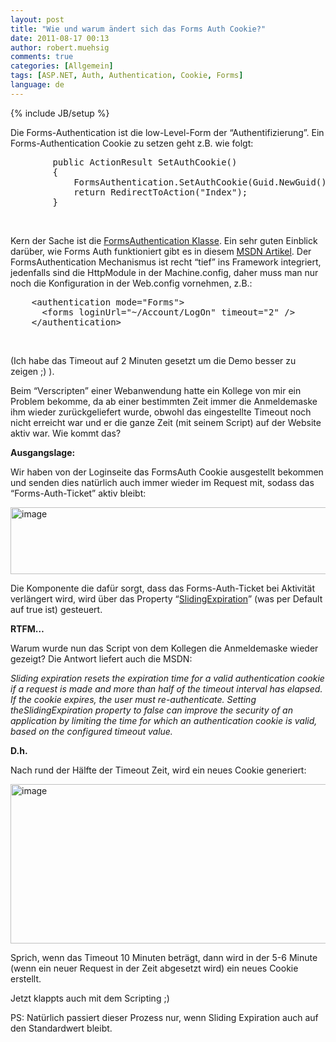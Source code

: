 ```yaml
---
layout: post
title: "Wie und warum ändert sich das Forms Auth Cookie?"
date: 2011-08-17 00:13
author: robert.muehsig
comments: true
categories: [Allgemein]
tags: [ASP.NET, Auth, Authentication, Cookie, Forms]
language: de
---
```

{% include JB/setup %}
<p>Die Forms-Authentication ist die low-Level-Form der “Authentifizierung”. Ein Forms-Authentication Cookie zu setzen geht z.B. wie folgt:</p> <div style="padding-bottom: 0px; margin: 0px; padding-left: 0px; padding-right: 0px; display: inline; float: none; padding-top: 0px" id="scid:812469c5-0cb0-4c63-8c15-c81123a09de7:cbecc054-3535-46f0-aee0-04e1160e28c2" class="wlWriterEditableSmartContent"><pre name="code" class="c#">
        public ActionResult SetAuthCookie()
        {
            FormsAuthentication.SetAuthCookie(Guid.NewGuid().ToString(), false);
            return RedirectToAction("Index");
        }</pre></div>
<p>&nbsp;</p>
<p>Kern der Sache ist die <a href="http://msdn.microsoft.com/en-us/library/k3fc21xw.aspx">FormsAuthentication Klasse</a>. Ein sehr guten Einblick darüber, wie Forms Auth funktioniert gibt es in diesem <a href="http://msdn.microsoft.com/en-us/library/ff647070.aspx">MSDN Artikel</a>. Der FormsAuthentication Mechanismus ist recht “tief” ins Framework integriert, jedenfalls sind die HttpModule in der Machine.config, daher muss man nur noch die Konfiguration in der Web.config vornehmen, z.B.:</p>
<div style="padding-bottom: 0px; margin: 0px; padding-left: 0px; padding-right: 0px; display: inline; float: none; padding-top: 0px" id="scid:812469c5-0cb0-4c63-8c15-c81123a09de7:7db1edd1-4568-4b53-bc0f-4721b11c7a7f" class="wlWriterEditableSmartContent"><pre name="code" class="c#">    &lt;authentication mode="Forms"&gt;
      &lt;forms loginUrl="~/Account/LogOn" timeout="2" /&gt;
    &lt;/authentication&gt;</pre></div>
<p>&nbsp;</p>
<p>(Ich habe das Timeout auf 2 Minuten gesetzt um die Demo besser zu zeigen ;) ).</p>
<p>Beim “Verscripten” einer Webanwendung hatte ein Kollege von mir ein Problem bekomme, da ab einer bestimmten Zeit immer die Anmeldemaske ihm wieder zurückgeliefert wurde, obwohl das eingestellte Timeout noch nicht erreicht war und er die ganze Zeit (mit seinem Script) auf der Website aktiv war. Wie kommt das?</p>
<p><strong>Ausgangslage:</strong></p>
<p>Wir haben von der Loginseite das FormsAuth Cookie ausgestellt bekommen und senden dies natürlich auch immer wieder im Request mit, sodass das “Forms-Auth-Ticket” aktiv bleibt:</p>
<p><a href="{{BASE_PATH}}/assets/wp-images-de/image1337.png"><img style="background-image: none; border-bottom: 0px; border-left: 0px; padding-left: 0px; padding-right: 0px; display: inline; border-top: 0px; border-right: 0px; padding-top: 0px" title="image" border="0" alt="image" src="{{BASE_PATH}}/assets/wp-images-de/image_thumb519.png" width="542" height="107"></a></p>
<p>Die Komponente die dafür sorgt, dass das Forms-Auth-Ticket bei Aktivität verlängert wird, wird über das Property “<a href="http://msdn.microsoft.com/en-us/library/system.web.security.formsauthentication.slidingexpiration.aspx">SlidingExpiration</a>” (was per Default auf true ist) gesteuert.</p>
<p><strong>RTFM…</strong></p>
<p> Warum wurde nun das Script von dem Kollegen die Anmeldemaske wieder gezeigt? Die Antwort liefert auch die MSDN:</p>
<p><em>Sliding expiration resets the expiration time for a valid authentication cookie if a request is made and more than half of the timeout interval has elapsed. If the cookie expires, the user must re-authenticate. Setting theSlidingExpiration property to false can improve the security of an application by limiting the time for which an authentication cookie is valid, based on the configured timeout value.</em></p>
<p><strong>D.h.</strong></p>
<p>Nach rund der Hälfte der Timeout Zeit, wird ein neues Cookie generiert:</p>
<p><a href="{{BASE_PATH}}/assets/wp-images-de/image1338.png"><img style="background-image: none; border-bottom: 0px; border-left: 0px; padding-left: 0px; padding-right: 0px; display: inline; border-top: 0px; border-right: 0px; padding-top: 0px" title="image" border="0" alt="image" src="{{BASE_PATH}}/assets/wp-images-de/image_thumb520.png" width="556" height="255"></a></p>
<p>Sprich, wenn das Timeout 10 Minuten beträgt, dann wird in der 5-6 Minute (wenn ein neuer Request in der Zeit abgesetzt wird) ein neues Cookie erstellt.</p>
<p>Jetzt klappts auch mit dem Scripting ;)</p>
<p>PS: Natürlich passiert dieser Prozess nur, wenn Sliding Expiration auch auf den Standardwert bleibt.</p>
